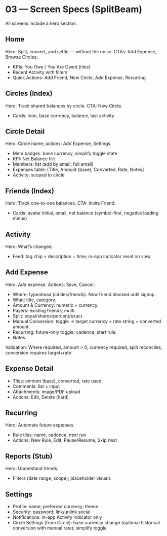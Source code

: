 # 03 — Screen Specs (SplitBeam)

All screens include a hero section.

## Home
Hero: Split, convert, and settle — without the noise. CTAs: Add Expense, Browse Circles.
- KPIs: You Owe / You Are Owed (tiles)
- Recent Activity with filters
- Quick Actions: Add Friend, New Circle, Add Expense, Recurring

## Circles (Index)
Hero: Track shared balances by circle. CTA: New Circle.
- Cards: icon, base currency, balance, last activity

## Circle Detail
Hero: Circle name; actions: Add Expense, Settings.
- Meta badges: base currency, simplify toggle state
- KPI: Net Balance tile
- Members: list (add by email; full email)
- Expenses table: [Title, Amount (base), Converted, Rate, Notes]
- Activity: scoped to circle

## Friends (Index)
Hero: Track one-to-one balances. CTA: Invite Friend.
- Cards: avatar initial, email, net balance (symbol-first, negative leading minus)

## Activity
Hero: What’s changed.
- Feed: tag chip + description + time; in-app indicator reset on view

## Add Expense
Hero: Add expense. Actions: Save, Cancel.
- Where: typeahead (circles/friends). New friend blocked until signup.
- What: title, category.
- Amount & Currency: numeric + currency.
- Payers: existing friends; multi.
- Split: equal/shares/percent/exact.
- Manual Conversion: toggle -> target currency + rate string + converted amount.
- Recurring: future-only toggle; cadence; start rule.
- Notes.

Validation: Where required, amount > 0, currency required, split reconciles, conversion requires target+rate.

## Expense Detail
- Tiles: amount (base), converted, rate used
- Comments: list + input
- Attachments: image/PDF upload
- Actions: Edit, Delete (hard)

## Recurring
Hero: Automate future expenses.
- Rule tiles: name, cadence, next run
- Actions: New Rule, Edit, Pause/Resume, Skip next

## Reports (Stub)
Hero: Understand trends.
- Filters (date range, scope); placeholder visuals

## Settings
- Profile: name; preferred currency; theme
- Security: password; link/unlink social
- Notifications: in-app Activity indicator only
- Circle Settings (from Circle): base currency change (optional historical conversion with manual rate); simplify toggle
